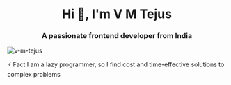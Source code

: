 <h1 align="center">Hi 👋, I'm V M Tejus</h1>
<h3 align="center">A passionate frontend developer from India</h3>
<p align="left"> <img src="https://komarev.com/ghpvc/?username=v-m-tejus&label=Profile%20views&color=0e75b6&style=flat" alt="v-m-tejus" /> </p>
⚡ Fact I am a lazy programmer, so I find cost and time-effective solutions to complex problems<br>
